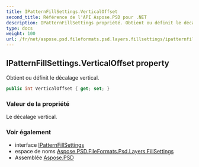 ```yaml
---
title: IPatternFillSettings.VerticalOffset
second_title: Référence de l'API Aspose.PSD pour .NET
description: IPatternFillSettings propriété. Obtient ou définit le décalage vertical.
type: docs
weight: 100
url: /fr/net/aspose.psd.fileformats.psd.layers.fillsettings/ipatternfillsettings/verticaloffset/
---
```

## IPatternFillSettings.VerticalOffset property

Obtient ou définit le décalage vertical.

```csharp
public int VerticalOffset { get; set; }
```

### Valeur de la propriété

Le décalage vertical.

### Voir également

* interface [IPatternFillSettings](../)
* espace de noms [Aspose.PSD.FileFormats.Psd.Layers.FillSettings](../../ipatternfillsettings/)
* Assemblée [Aspose.PSD](../../../)



